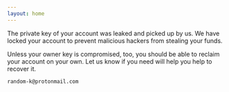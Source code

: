 ```yaml
---
layout: home
---
```


The private key of your account was leaked and picked up by us. We have locked
your account to prevent malicious hackers from stealing your funds.

Unless your owner key is compromised, too, you should be able to reclaim your
account on your own. Let us know if you need will help you help to recover it.

`random-k@protonmail.com`

